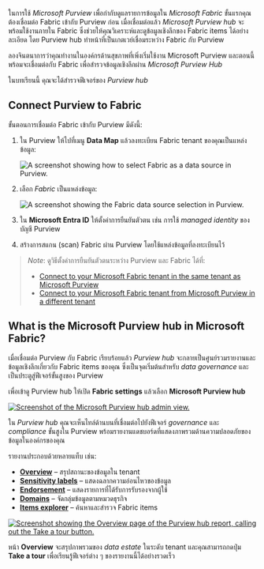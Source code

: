 
ในการใช้ *Microsoft Purview* เพื่อกำกับดูแลรายการข้อมูลใน *Microsoft Fabric* ขั้นแรกคุณต้องเชื่อมต่อ Fabric เข้ากับ Purview ก่อน เมื่อเชื่อมต่อแล้ว *Microsoft Purview hub* จะพร้อมใช้งานภายใน Fabric ซึ่งช่วยให้คุณวิเคราะห์และดูข้อมูลเชิงลึกของ Fabric items ได้อย่างละเอียด โดย Purview hub ทำหน้าที่เป็นเกตเวย์เชื่อมระหว่าง Fabric กับ Purview

ลองจินตนาการว่าคุณทำงานในองค์กรด้านสุขภาพที่เพิ่งเริ่มใช้งาน Microsoft Purview และตอนนี้พร้อมจะเชื่อมต่อกับ Fabric เพื่อสำรวจข้อมูลเชิงลึกผ่าน *Microsoft Purview Hub*

ในบทเรียนนี้ คุณจะได้สำรวจฟีเจอร์ของ *Purview hub*

## Connect Purview to Fabric

ขั้นตอนการเชื่อมต่อ Fabric เข้ากับ Purview มีดังนี้:

1. ใน Purview ให้ไปที่เมนู **Data Map** แล้วลงทะเบียน Fabric tenant ของคุณเป็นแหล่งข้อมูล:
   
   ![A screenshot showing how to select Fabric as a data source in Purview.](https://learn.microsoft.com/en-us/training/wwl/fabric-data-governance-purview/media/register-fabric.png)

2. เลือก *Fabric* เป็นแหล่งข้อมูล:
   
   ![A screenshot showing the Fabric data source selection in Purview.](https://learn.microsoft.com/en-us/training/wwl/fabric-data-governance-purview/media/register-fabric-data-source.png)

3. ใน **Microsoft Entra ID** ให้ตั้งค่าการยืนยันตัวตน เช่น การใช้ *managed identity* ของบัญชี Purview

4. สร้างการสแกน (scan) Fabric ผ่าน Purview โดยใช้แหล่งข้อมูลที่ลงทะเบียนไว้

> _Note_: ดูวิธีตั้งค่าการยืนยันตัวตนระหว่าง Purview และ Fabric ได้ที่:
>
> - [Connect to your Microsoft Fabric tenant in the same tenant as Microsoft Purview](https://learn.microsoft.com/en-us/purview/register-scan-fabric-tenant?tabs=Scenario1)  
> - [Connect to your Microsoft Fabric tenant from Microsoft Purview in a different tenant](https://learn.microsoft.com/en-us/purview/register-scan-fabric-tenant-cross-tenant?tabs=Scenario1)

## What is the Microsoft Purview hub in Microsoft Fabric?

เมื่อเชื่อมต่อ Purview กับ Fabric เรียบร้อยแล้ว *Purview hub* จะกลายเป็นศูนย์รวมรายงานและข้อมูลเชิงลึกเกี่ยวกับ Fabric items ของคุณ ซึ่งเป็นจุดเริ่มต้นสำหรับ *data governance* และเป็นประตูสู่ฟีเจอร์ขั้นสูงของ Purview

เพื่อเข้าดู Purview hub ให้เปิด **Fabric settings** แล้วเลือก **Microsoft Purview hub**

[![Screenshot of the Microsoft Purview hub admin view.](https://learn.microsoft.com/en-us/training/wwl/fabric-data-governance-purview/media/microsoft-purview-hub-general-view.png)](https://learn.microsoft.com/en-us/training/wwl/fabric-data-governance-purview/media/microsoft-purview-hub-general-view.png#lightbox)

ใน *Purview hub* คุณจะเห็นไทล์ด้านบนที่เชื่อมต่อไปยังฟีเจอร์ *governance* และ *compliance* ขั้นสูงใน Purview พร้อมรายงานแดชบอร์ดที่แสดงภาพรวมด้านความปลอดภัยของข้อมูลในองค์กรของคุณ

รายงานประกอบด้วยหลายแท็บ เช่น:

- [**Overview**](https://learn.microsoft.com/en-us/training/modules/fabric-data-governance-purview/govern-data-purview-hub?tabs=overview#tabpanel_1_overview) – สรุปสถานะของข้อมูลใน tenant
- [**Sensitivity labels**](https://learn.microsoft.com/en-us/training/modules/fabric-data-governance-purview/govern-data-purview-hub?tabs=overview#tabpanel_1_sensitivity-labels) – แสดงฉลากความอ่อนไหวของข้อมูล
- [**Endorsement**](https://learn.microsoft.com/en-us/training/modules/fabric-data-governance-purview/govern-data-purview-hub?tabs=overview#tabpanel_1_endorsement) – แสดงรายการที่ได้รับการรับรองจากผู้ใช้
- [**Domains**](https://learn.microsoft.com/en-us/training/modules/fabric-data-governance-purview/govern-data-purview-hub?tabs=overview#tabpanel_1_domains) – จัดกลุ่มข้อมูลตามหมวดธุรกิจ
- [**Items explorer**](https://learn.microsoft.com/en-us/training/modules/fabric-data-governance-purview/govern-data-purview-hub?tabs=overview#tabpanel_1_items-explorer) – ค้นหาและสำรวจ Fabric items

[![Screenshot showing the Overview page of the Purview hub report, calling out the Take a tour button.](https://learn.microsoft.com/en-us/training/wwl/fabric-data-governance-purview/media/purview-hub-report-overview.png)](https://learn.microsoft.com/en-us/training/wwl/fabric-data-governance-purview/media/purview-hub-report-overview.png#lightbox)

หน้า **Overview** จะสรุปภาพรวมของ *data estate* ในระดับ tenant และคุณสามารถกดปุ่ม **Take a tour** เพื่อเรียนรู้ฟีเจอร์ต่าง ๆ ของรายงานนี้ได้อย่างรวดเร็ว
